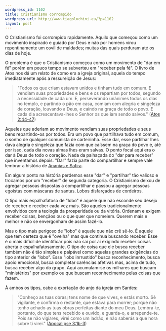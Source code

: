 ```yaml
--- 
wordpress_id: 1102
title: Cristianismo corrompido
wordpress_url: http://www.tiagoluchini.eu/?p=1102
layout: post
---
```

O Cristianismo foi corrompido rapidamente. Aquilo que começou como um movimento inspirado e guiado por Deus e não por homens virou repentinamente um covil de maldades; muitas das quais perduram até os dias de hoje.

O problema é que o Cristianismo começou como um movimento de "dar em fé" porém em pouco tempo se subverteu em "receber pela fé". O livro de Atos nos dá um relato de como era a igreja original, aquela do tempo imediatamente após a ressureição de Jesus:
<blockquote>"Todos os que criam estavam unidos e tinham tudo em comum. E vendiam suas propriedades e bens e os repartiam por todos, segundo a necessidade de cada um. E, perseverando unânimes todos os dias no templo, e partindo o pão em casa, comiam com alegria e singeleza de coração, louvando a Deus, e caindo na graça de todo o povo. E cada dia acrescentava-lhes o Senhor os que iam sendo salvos." (<a href="http://www.biblegateway.com/passage/?search=Atos%202:44-47;&amp;version=25;" target="_blank">Atos 2:44-47</a>)</blockquote>
Aqueles que aderiam ao movimento vendiam suas propriedades e seus bens repartindo-os por todos. Era um povo que partilhava tudo em comum, o sonho de qualquer comunista de carteirinha. Esse dar, esse partilhar lhes dava alegria e singeleza que fazia com que caíssem na graça do povo e, até por isso, cada dia novas almas lhes eram salvas. O ponto focal aqui era o dar à Deus de todo o coração. Nada da palhaçada do "dar para receber" que inventamos depois. "Dar" fazia parte do compartilhar e sempre vale lembrar a história de <a href="http://www.biblegateway.com/passage/?search=Atos%205:1-11;&amp;version=25;" target="_blank">Ananias e Safira</a>.

Em algum ponto na história perdemos esse "dar" e "partilhar" tão valioso e trocamos por um "receber" de segunda categoria. O Cristianismo deixou de agregar pessoas dispostas a compartilhar e passou a agregar pessoas egoístas com máscaras de santas. Lobos disfarçados de cordeiros.

O tipo mais espalhafatoso de "lobo" é aquele que não esconde seu desejo de receber e receber cada vez mais. São aqueles tradicionalmente envolvidos com a teologia da prosperidade ou da vitória. Ordenam e exigem receber coisas, bençãos ou o que quer que nomeiem. Querem mais e melhor e não se envergonham de assim fazê-lo.

Mas o tipo mais perigoso de "lobo" é aquele que não crê sê-lo. É aquele que tem certeza que é "ovelha" mas que continua buscando receber. Esse é o mais difícil de identificar pois não sai por aí exigindo receber coisas aberta e espalhafatosamente. O tipo de coisa que ele busca receber também não é tão simples e palpável como aquelas grandes exigências do tipo anterior de "lobo". Esse "lobo inrrustido" busca reconhecimento, busca apoio emocional, busca completar carências afetivas mas, acima de tudo, busca receber algo do grupo. Aqui acumulam-se os milhares que buscam "ministérios" por exemplo ou que buscam reconhecimento pelas coisas que fazem.

À ambos os tipos, cabe a exortação do anjo da igreja em Sardes:
<blockquote>"Conheço as tuas obras; tens nome de que vives, e estás morto.<span id="pt-AA-30744" class="sup"> </span>Sê vigilante, e confirma o restante, que estava para morrer; porque não tenho achado as tuas obras perfeitas diante do meu Deus.<span id="pt-AA-30745" class="sup"> </span>Lembra-te, portanto, do que tens recebido e ouvido, e guarda-o, e arrepende-te. Pois se não vigiares, virei como um ladrão, e não saberás a que hora sobre ti virei." (<a href="http://www.biblegateway.com/passage/?book_id=73&amp;chapter=3&amp;verse=1&amp;end_verse=3&amp;version=25&amp;context=context" target="_blank">Apocalipse 3:1b-3</a>)</blockquote>
